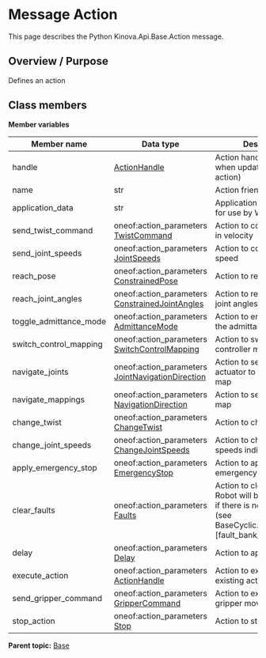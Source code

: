 # Message Action

This page describes the Python Kinova.Api.Base.Action message.

## Overview / Purpose

Defines an action

## Class members

 **Member variables** 

|Member name|Data type|Description|
|-----------|---------|-----------|
|handle| [ActionHandle](msg_Base_ActionHandle.md#)|Action handle \(useful when updating an existing action\)|
|name|str|Action friendly name|
|application\_data|str|Application data \(reserved for use by Web App\)|
|send\_twist\_command|oneof:action\_parameters [TwistCommand](msg_Base_TwistCommand.md#)|Action to control the robot in velocity|
|send\_joint\_speeds|oneof:action\_parameters [JointSpeeds](msg_Base_JointSpeeds.md#)|Action to control each joint speed|
|reach\_pose|oneof:action\_parameters [ConstrainedPose](msg_Base_ConstrainedPose.md#)|Action to reach a pose|
|reach\_joint\_angles|oneof:action\_parameters [ConstrainedJointAngles](msg_Base_ConstrainedJointAngles.md#)|Action to reach a series of joint angles|
|toggle\_admittance\_mode|oneof:action\_parameters [AdmittanceMode](enm_Base_AdmittanceMode.md#)|Action to enable or disable the admittance mode|
|switch\_control\_mapping|oneof:action\_parameters [SwitchControlMapping](msg_Base_SwitchControlMapping.md#)|Action to switch the active controller map|
|navigate\_joints|oneof:action\_parameters [JointNavigationDirection](enm_Base_JointNavigationDirection.md#)|Action to select the next actuator to control in a map|
|navigate\_mappings|oneof:action\_parameters [NavigationDirection](enm_Base_NavigationDirection.md#)|Action to select a different map|
|change\_twist|oneof:action\_parameters [ChangeTwist](msg_Base_ChangeTwist.md#)|Action to change twist|
|change\_joint\_speeds|oneof:action\_parameters [ChangeJointSpeeds](msg_Base_ChangeJointSpeeds.md#)|Action to change the joint speeds individually|
|apply\_emergency\_stop|oneof:action\_parameters [EmergencyStop](msg_Base_EmergencyStop.md#)|Action to apply robot emergency stop|
|clear\_faults|oneof:action\_parameters [Faults](msg_Base_Faults.md#)|Action to clear faults. Robot will be able to move if there is no more fault \(see BaseCyclic.BaseFeedback.\[fault\_bank\_a | fault\_bank\_b\]\)|
|delay|oneof:action\_parameters [Delay](msg_Base_Delay.md#)|Action to apply a delay|
|execute\_action|oneof:action\_parameters [ActionHandle](msg_Base_ActionHandle.md#)|Action to execute an existing action|
|send\_gripper\_command|oneof:action\_parameters [GripperCommand](msg_Base_GripperCommand.md#)|Action to execute a gripper movement|
|stop\_action|oneof:action\_parameters [Stop](msg_Base_Stop.md#)|Action to stop movement|

**Parent topic:** [Base](../references/summary_Base.md)

